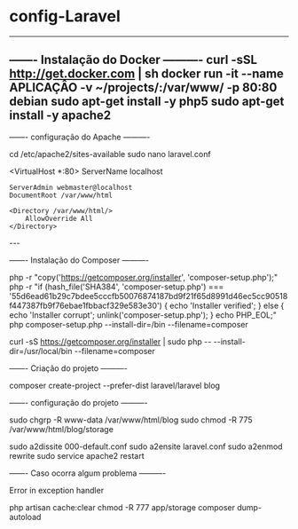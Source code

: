 # config-Laravel
---
——- Instalação do Docker ———-
curl -sSL http://get.docker.com | sh
docker run -it --name APLICAÇÂO -v ~/projects/:/var/www/ -p 80:80 debian
sudo apt-get install -y php5
sudo apt-get install -y apache2
---
——- configuração do Apache ———-

cd /etc/apache2/sites-available
sudo nano laravel.conf

<VirtualHost *:80>
    ServerName localhost

    ServerAdmin webmaster@localhost
    DocumentRoot /var/www/html

    <Directory /var/www/html/>
        AllowOverride All
    </Directory>
</VirtualHost>
---

——- Instalação do Composer ———-

php -r "copy('https://getcomposer.org/installer', 'composer-setup.php');"
php -r "if (hash_file('SHA384', 'composer-setup.php') === '55d6ead61b29c7bdee5cccfb50076874187bd9f21f65d8991d46ec5cc90518f447387fb9f76ebae1fbbacf329e583e30') { echo 'Installer verified'; } else { echo 'Installer corrupt'; unlink('composer-setup.php'); } echo PHP_EOL;"
php composer-setup.php --install-dir=/bin --filename=composer

curl -sS https://getcomposer.org/installer | sudo php -- --install-dir=/usr/local/bin --filename=composer


——- Criação do projeto ———-

composer create-project --prefer-dist laravel/laravel blog


——- configuração do projeto ———-

sudo chgrp -R www-data /var/www/html/blog
sudo chmod -R 775 /var/www/html/blog/storage



sudo a2dissite 000-default.conf
sudo a2ensite laravel.conf
sudo a2enmod rewrite
sudo service apache2 restart


——- Caso ocorra algum problema ———-

Error in exception handler

php artisan cache:clear 
chmod -R 777 app/storage 
composer dump-autoload



